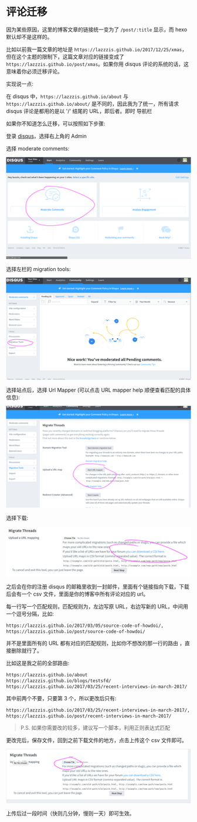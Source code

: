 # 评论迁移

因为某些原因，这里的博客文章的链接统一变为了 `/post/:title` 显示，而 hexo 默认却不是这样的。

比如以前我一篇文章的地址是 `https://lazzzis.github.io/2017/12/25/xmas`，但在这个主题的限制下，这篇文章对应的链接变成了 `https://lazzzis.github.io/post/xmas`。如果你用 disqus 评论的系统的话，这意味着你必须迁移评论。

实现说一点:

在 disqus 中，`https://lazzzis.github.io/about` 与 `https://lazzzis.github.io/about/` 是不同的，因此我为了统一，所有请求 disqus 评论是都用的是以 '/' 结尾的 URL，即后者。即时 导航栏

如果你不知道怎么迁移，可以按照如下步骤:

登录 [disqus](https://disqus.com)，选择右上角的 Admin

选择 moderate comments:

![](./moderate.png)

选择左栏的 migration tools:

![](./tools.png)

选择站点后，选择 Url Mapper (可以点击 URL mapper help 顺便查看匹配的具体信息):

![](./urlmapper.png)

选择下载:

![](./down.png)

之后会在你的注册 disqus 的邮箱里收到一封邮件，里面有个链接指向下载，下载后会有一个 csv 文件，里面是你的博客中所有评论对应的 url。

每一行写一个匹配规则，匹配规则为，左边写原 URL，右边写新的 URL，中间用一个逗号分隔，比如:

```csv
https://lazzzis.github.io/2017/03/05/source-code-of-howdoi/, https://lazzzis.github.io/post/source-code-of-howdoi/
```

并不是里面所有的 URL 都有对应的匹配规则，比如你不想改的那一行的路由 ，直接删除就行了。

比如这是我之前的全部路由:

```csv
https://lazzzis.github.io/about
https://lazzzis.github.io/blogs/testsfd/
https://lazzzis.github.io/2017/03/25/recent-interviews-in-march-2017/
```

其中前两个不要，只要第 3 个，所以更改后只有:

```csv
https://lazzzis.github.io/2017/03/25/recent-interviews-in-march-2017/, https://lazzzis.github.io/post/recent-interviews-in-march-2017/
```

> P.S. 如果你需要改的较多，建议写一个脚本，利用正则表达式匹配

更改完后，保存文件，回到之前下载文件的地方，点击上传这个 csv 文件即可。

![](./upload.png)

上传后过一段时间（快则几分钟，慢则一天）即可生效。
